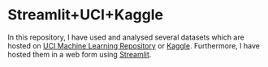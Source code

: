 # Streamlit+UCI+Kaggle
In this repository, I have used and analysed several datasets which are hosted on [UCI Machine Learning Repository](https://archive.ics.uci.edu/ml/index.php) or [Kaggle](https://www.kaggle.com).
Furthermore, I have hosted them in a web form using [Streamlit](https://www.streamlit.io).
